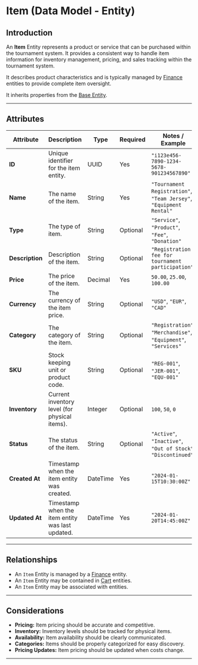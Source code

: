 # **Item** (Data Model - Entity)

## **Introduction**

An **Item** Entity represents a product or service that can be purchased within the tournament system. It provides a
consistent way to handle item information for inventory management, pricing, and sales tracking within the tournament
system.

It describes product characteristics and is typically managed by [Finance](../finance/finance.md) entities
to provide complete item oversight.

It inherits properties from the [Base Entity](../foundation/base_entity.md).

---

## **Attributes**

| Attribute       | Description                                      | Type     | Required | Notes / Example                                                    |
| --------------- | ------------------------------------------------ | -------- | -------- | ------------------------------------------------------------------ |
| **ID**          | Unique identifier for the item entity.           | UUID     | Yes      | `"i123e456-7890-1234-5678-901234567890"`                           |
| **Name**        | The name of the item.                            | String   | Yes      | `"Tournament Registration"`, `"Team Jersey"`, `"Equipment Rental"` |
| **Type**        | The type of item.                                | String   | Optional | `"Service"`, `"Product"`, `"Fee"`, `"Donation"`                    |
| **Description** | Description of the item.                         | String   | Optional | `"Registration fee for tournament participation"`                  |
| **Price**       | The price of the item.                           | Decimal  | Yes      | `50.00`, `25.00`, `100.00`                                         |
| **Currency**    | The currency of the item price.                  | String   | Optional | `"USD"`, `"EUR"`, `"CAD"`                                          |
| **Category**    | The category of the item.                        | String   | Optional | `"Registration"`, `"Merchandise"`, `"Equipment"`, `"Services"`     |
| **SKU**         | Stock keeping unit or product code.              | String   | Optional | `"REG-001"`, `"JER-001"`, `"EQU-001"`                              |
| **Inventory**   | Current inventory level (for physical items).    | Integer  | Optional | `100`, `50`, `0`                                                   |
| **Status**      | The status of the item.                          | String   | Optional | `"Active"`, `"Inactive"`, `"Out of Stock"`, `"Discontinued"`       |
| **Created At**  | Timestamp when the item entity was created.      | DateTime | Yes      | `"2024-01-15T10:30:00Z"`                                           |
| **Updated At**  | Timestamp when the item entity was last updated. | DateTime | Yes      | `"2024-01-20T14:45:00Z"`                                           |

---

## **Relationships**

- An `Item` Entity is managed by a [Finance](../finance/finance.md) entity.
- An `Item` Entity may be contained in [Cart](../finance/cart.md) entities.
- An `Item` Entity may be associated with entities.

---

## **Considerations**

- **Pricing:** Item pricing should be accurate and competitive.
- **Inventory:** Inventory levels should be tracked for physical items.
- **Availability:** Item availability should be clearly communicated.
- **Categories:** Items should be properly categorized for easy discovery.
- **Pricing Updates:** Item pricing should be updated when costs change.

---
